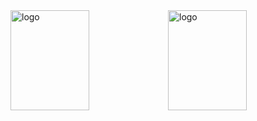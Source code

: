<div style="display: flex; width: 100%;">
    <img src="https://github-readme-stats.vercel.app/api/top-langs/?username=ymyuuu&layout=compact&theme=dynamic" alt="logo" style="height: 160px; width: 50%;" />
    <img src="https://github-readme-stats-git-masterrstaa-rickstaa.vercel.app/api?username=duktig666&show_icons=true&count_private=true&theme=vue" alt="logo" style="height: 160px; width: 50%;" />
</div>
